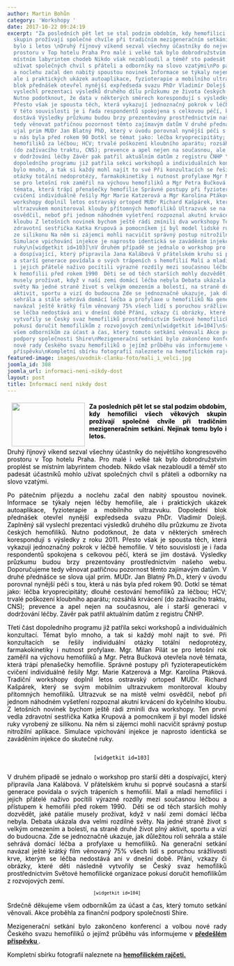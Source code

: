 ```yaml
---
author: Martin Bohůn
category: 'Workshopy '
date: 2017-10-22 09:24:19
excerpt: "Za posledních pět let se stal podzim obdobím, kdy hemofilici všech věkových
  skupin prožívají společné chvíle při tradičním mezigeneračním setkání Nejinak tomu
  bylo i letos \nDruhý říjnový víkend sezval všechny účastníky do největšího kongresového
  prostoru v Top hotelu Praha Pro malé i velké tak bylo dobrodružstvím proplést se
  místním labyrintem chodeb Nikdo však nezabloudil a téměř sto padesát účastníků mohlo
  užívat společných chvil s přáteli a odborníky na slovo vzatými\nPo pátečním příjezdu
  a noclehu začal den nabitý spoustou novinek Informace se týkaly nejen léčby hemofilie,
  ale i praktických ukázek autoaplikace, fyzioterapie a mobilního ultrazvuku Dopolední
  blok přednášek otevřel nynější expředseda svazu PhDr Vladimír Dolejš Zaplněný sál
  vyslechl prezentaci výsledků druhého dílu průzkumu ze života českých hemofiliků
  Nutno podotknout, že data v některých směrech korespondují s výsledky z roku 2011
  Přesto však je spousta těch, která vykazují jednoznačný pokrok v léčbě hemofilie
  V této souvislosti je i řada respondentů spokojena s celkovou péčí, která se jim
  dostává Výsledky průzkumu budou brzy prezentovány prostřednictvím našeho webu Doporučujeme
  tedy věnovat patřičnou pozornost těmto zajímavým datům V druhé přednášce se slova
  ujal prim MUDr Jan Blatný PhD, který v úvodu porovnal nynější péči s tou, která
  u nás byla před rokem 90 Dotkl se témat jako: léčba kryoprecipitáty; dlouhé cestování
  hemofiliků za léčbou; HCV; trvalé poškození kloubního aparátu; rozsáhlá krvácení
  (do zažívacího traktu, CNS); prevence a apel nejen na současnou, ale i starší generaci
  v dodržování léčby Závěr pak patřil aktuálním datům z registru ČNHP \nTřetí část
  dopoledního programu již patřila sekci workshopů a individuálních konzultací Témat
  bylo mnoho, a tak si každý mohl najít to své Při konzultacích se řešily individuální
  otázky totální nedoprotézy, farmakokinetiky i nutnost profylaxe Mgr Milan Pilát
  se pro letošní rok zaměřil na výchovu hemofiliků a Mgr Petra Bučková otevřela nově
  témata, která trápí přenašečky hemofilie Správné postupy při fyzioterapeutickém
  cvičení individuálně řešily Mgr Marie Katzerová a Mgr Karolína Ptáková Tradiční
  workshopy doplnil letos ostravský ortoped MUDr Richard Kašpárek, který se svým mobilním
  ultrazvukem monitoroval klouby přítomných hemofiliků Ultrazvuk se na místě velmi
  osvědčil, neboť při jednom náhodném vyšetření rozpoznal akutní krvácení do kyčelního
  kloubu Z letošních novinek bychom ještě rádi zmínili dva workshopy Ten první vedla
  zdravotní sestřička Katka Krupová a pomocníkem jí byl model lidské ruky vyrobený
  ze silikonu Na něm si zájemci mohli nacvičit správný postup nitrožilní aplikace
  Simulace vpichování injekce je naprosto identická se zaváděním injekce do skutečné
  ruky\n[widgetkit id=103]\nV druhém případě se jednalo o workshop pro starší děti
  a dospívající, který připravila Jana Kalábová V přátelském kruhu si poprvé současná
  a starší generace povídala o svých trápeních s hemofilií Malí a mladí hemofilici
  i jejich přátelé naživo pocítili výrazné rozdíly mezi současnou léčbou a přístupem
  k hemofilii před rokem 1990  Děti se od těch starších mohly dozvědět, jaké patálie
  musely prožívat, když v naší zemi domácí léčba nebyla Debata ukázala dva velmi rozdílné
  světy Na jedné straně život s velkým omezením a bolestí, na straně druhé život plný
  aktivit, sportu a vizí do budoucna Zde se jednoznačně ukazuje, jak důležitou roli
  sehrála a stále sehrává domácí léčba a profylaxe u hemofiliků Na generační setkání
  navázal ještě krátký film věnovaný 75% všech lidí s poruchou srážlivosti krve, kterým
  se léčba nedostává ani v dnešní době Přání, vzkazy či obrázky, které děti následně
  vytvořily se Český svaz hemofiliků prostřednictvím Světové hemofilické organizace
  pokusí doručit hemofilikům z rozvojových zemí\n[widgetkit id=104]\nSrdečně děkujeme
  všem odborníkům za účast a čas, který tomuto setkání věnovali Akce proběhla za finanční
  podpory společnosti Shire\nMezigenerační setkání bylo zakončeno konferencí a volbou
  nové rady Českého svazu hemofiliků o jejímž průběhu vás informujeme v předešlém
  příspěvku\nKompletní sbírku fotografií naleznete na hemofilickém rajčeti  "
featured-image: images/uvodnik-clanku-foto/mali_i_velci.jpg
joomla_id: 308
joomla_url: informaci-neni-nikdy-dost
layout: post
title: Informací není nikdy dost
---
```


<h4 style="text-align: justify;">
 <span style="color: #000000;">
  <img border="0" height="100" src="{{ site.baseurl }}/images/uvodnik-clanku-foto/mali_i_velci.jpg" style="float: left; margin-left: 10px; margin-right: 10px;" width="168"/>
  Za posledních pět let se stal podzim obdobím, kdy hemofilici všech věkových skupin prožívají společné chvíle při tradičním mezigeneračním setkání. Nejinak tomu bylo i letos.
 </span>
</h4>
<p style="text-align: justify;">
 <span style="color: #000000;">
  Druhý říjnový víkend sezval všechny účastníky do největšího kongresového prostoru v Top hotelu Praha. Pro malé i velké tak bylo dobrodružstvím proplést se místním labyrintem chodeb. Nikdo však nezabloudil a téměř sto padesát účastníků mohlo užívat společných chvil s přáteli a odborníky na slovo vzatými.
 </span>
</p>
<p style="text-align: justify;">
 <span style="color: #000000;">
  Po pátečním příjezdu a noclehu začal den nabitý spoustou novinek. Informace se týkaly nejen léčby hemofilie, ale i praktických ukázek autoaplikace, fyzioterapie a mobilního ultrazvuku. Dopolední blok přednášek otevřel nynější expředseda svazu PhDr. Vladimír Dolejš. Zaplněný sál vyslechl prezentaci výsledků druhého dílu průzkumu ze života českých hemofiliků. Nutno podotknout, že data v některých směrech korespondují s výsledky z roku 2011. Přesto však je spousta těch, která vykazují jednoznačný pokrok v léčbě hemofilie. V této souvislosti je i řada respondentů spokojena s celkovou péčí, která se jim dostává. Výsledky průzkumu budou brzy prezentovány prostřednictvím našeho webu. Doporučujeme tedy věnovat patřičnou pozornost těmto zajímavým datům. V druhé přednášce se slova ujal prim. MUDr. Jan Blatný Ph.D., který v úvodu porovnal nynější péči s tou, která u nás byla před rokem 90. Dotkl se témat jako: léčba kryoprecipitáty; dlouhé cestování hemofiliků za léčbou; HCV; trvalé poškození kloubního aparátu; rozsáhlá krvácení (do zažívacího traktu, CNS); prevence a apel nejen na současnou, ale i starší generaci v dodržování léčby. Závěr pak patřil aktuálním datům z registru ČNHP.
 </span>
</p>
<p style="text-align: justify;">
 <span style="color: #000000;">
  Třetí část dopoledního programu již patřila sekci workshopů a individuálních konzultací. Témat bylo mnoho, a tak si každý mohl najít to své. Při konzultacích se řešily individuální otázky totální nedoprotézy, farmakokinetiky i nutnost profylaxe. Mgr. Milan Pilát se pro letošní rok zaměřil na výchovu hemofiliků a Mgr. Petra Bučková otevřela nově témata, která trápí přenašečky hemofilie. Správné postupy při fyzioterapeutickém cvičení individuálně řešily Mgr. Marie Katzerová a Mgr. Karolína Ptáková. Tradiční workshopy doplnil letos ostravský ortoped MUDr. Richard Kašpárek, který se svým mobilním ultrazvukem monitoroval klouby přítomných hemofiliků. Ultrazvuk se na místě velmi osvědčil, neboť při jednom náhodném vyšetření rozpoznal akutní krvácení do kyčelního kloubu. Z letošních novinek bychom ještě rádi zmínili dva workshopy. Ten první vedla zdravotní sestřička Katka Krupová a pomocníkem jí byl model lidské ruky vyrobený ze silikonu. Na něm si zájemci mohli nacvičit správný postup nitrožilní aplikace. Simulace vpichování injekce je naprosto identická se zaváděním injekce do skutečné ruky.
 </span>
</p>
<p style="text-align: center;">
 <span style="color: #000000;">
  <code>
   [widgetkit id=103]
  </code>
 </span>
</p>
<p style="text-align: justify;">
 <span style="color: #000000;">
  V druhém případě se jednalo o workshop pro starší děti a dospívající, který připravila Jana Kalábová. V přátelském kruhu si poprvé současná a starší generace povídala o svých trápeních s hemofilií. Malí a mladí hemofilici i jejich přátelé naživo pocítili výrazné rozdíly mezi současnou léčbou a přístupem k hemofilii před rokem 1990.  Děti se od těch starších mohly dozvědět, jaké patálie musely prožívat, když v naší zemi domácí léčba nebyla. Debata ukázala dva velmi rozdílné světy. Na jedné straně život s velkým omezením a bolestí, na straně druhé život plný aktivit, sportu a vizí do budoucna. Zde se jednoznačně ukazuje, jak důležitou roli sehrála a stále sehrává domácí léčba a profylaxe u hemofiliků. Na generační setkání navázal ještě krátký film věnovaný 75% všech lidí s poruchou srážlivosti krve, kterým se léčba nedostává ani v dnešní době. Přání, vzkazy či obrázky, které děti následně vytvořily se Český svaz hemofiliků prostřednictvím Světové hemofilické organizace pokusí doručit hemofilikům z rozvojových zemí.
 </span>
</p>
<p style="text-align: center;">
 <span style="color: #000000;">
  <span style="color: #000000; font-family: monospace; font-size: 10px; font-style: normal; font-variant-ligatures: normal; font-variant-caps: normal; font-weight: normal; letter-spacing: normal; orphans: 2; text-align: center; text-indent: 0px; text-transform: none; white-space: normal; widows: 2; word-spacing: 0px; -webkit-text-stroke-width: 0px; background-color: #ffffff; text-decoration-style: initial; text-decoration-color: initial; display: inline !important; float: none;">
   [widgetkit id=104]
  </span>
  <br/>
 </span>
</p>
<p style="text-align: justify;">
 <span style="color: #000000;">
  Srdečně děkujeme všem odborníkům za účast a čas, který tomuto setkání věnovali. Akce proběhla za finanční podpory společnosti Shire.
 </span>
</p>
<p style="text-align: justify;">
 <span style="color: #000000;">
  Mezigenerační setkání bylo zakončeno konferencí a volbou nové rady Českého svazu hemofiliků o jejímž průběhu vás informujeme v
  <strong>
   <a href="index.php/cs/clanky/307-konference-csh-ze-dne-14-rijna-2017-v-praze" title="Konference ČSH dne 14. října 2017 v Praze">
    předešlém příspěvku
   </a>
  </strong>
  .
 </span>
</p>
<p style="text-align: justify;">
 <span style="color: #000000;">
  Kompletní sbírku fotografií naleznete na
  <strong>
   <a href="http://hemofilik.rajce.idnes.cz/TOP_Hotel_2017/" target="_blank" title="Mezigenerační setkání hemofiliků Top hotel Praha 2017">
    hemofilickém rajčeti.
   </a>
  </strong>
  <br/>
 </span>
</p>